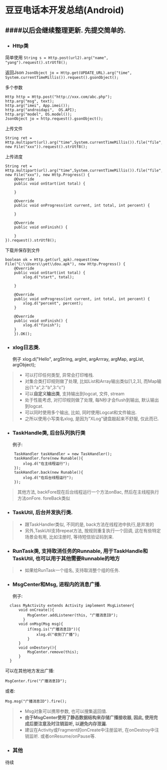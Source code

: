 # 豆豆电话本开发总结(Android)
####以后会继续整理更新. 先提交简单的.
-------------------------------------------

-  ###  Http类

简单使用
`String s = Http.post(url2).arg("name", "yang").request().strUtf8();`

返回Json
`JsonObject jo = Http.get(UPDATE_URL).arg("time", System.currentTimeMillis()).request().gsonObject();`

多个参数
```
Http http = Http.post("http://xxx.com/abc.php");
http.arg("msg", text);
http.arg("imei", App.imei());
http.arg("androidapi",  OS.API);
http.arg("model", OS.model());
JsonObject jo = http.request().gsonObject();
```
上传文件
```
String ret = Http.multipart(url).arg("time",System.currentTimeMillis()).file("file", new File("xxx")).request().strUtf8();
```
上传进度
```
String ret = Http.multipart(url).arg("time",System.currentTimeMillis()).file("file", new File("xxx"), new Http.Progress() {
	@Override
	public void onStart(int total) {

	}

	@Override
	public void onProgress(int current, int total, int percent) {

	}

	@Override
	public void onFinish() {

	}
}).request().strUtf8();
```

下载并保存到文件
```
boolean ok = Http.get(url_apk).request(new File("C:\\Users\\yet\\dou.apk"), new Http.Progress() {
	@Override
	public void onStart(int total) {
		xlog.d("start", total);

	}

	@Override
	public void onProgress(int current, int total, int percent) {
		xlog.d("percent", percent);
	}

	@Override
	public void onFinish() {
		xlog.d("finish");
	}
	}).OK();
```

- ### xlog日志类.
    例子
	xlog.d("Hello", argString, argInt, argArrray, argMap, argList, argObject);
> * 可以打印任何类型, 异常会打印堆栈.<br/>
> * 对集合类打印规则做了处理, 比如List和Array输出类似[1,2,3], 而Map输出{1:"a",2:"b",3:"c"}
> * 可以**自定义输出类**, 支持输出到logcat, 文件, stream
> * 处于性能考虑, 对打印规则做了处理, 每N秒才会flush到输出, 默认输出到logcat.
> * 可以同时使用多个输出, 比如, 同时使用Logcat和文件输出.
> * 之所以使用小写类名xlog, 是因为"XLog"键盘敲起来不舒服, 仅此而已.

- ### TaskHandle类, 后台队列执行类
    例子:
```
	TaskHandler taskHandler = new TaskHandler();
    taskHandler.fore(new Runable(){
        xlog.d("在主线程运行");
    });
    taskHandler.back(new Runable(){
        xlog.d("在后台线程运行");
    });
```

>  其他方法, backFore现在后台线程运行一个方法onBac, 然后在主线程执行方法onFore.  foreBack类似

- ###  TaskUtil, 后台并发执行类.
> * 跟TaskHandler类似, 不同的是, back方法在线程池中执行,是并发的
> * 另外,TaskUtil支持repeat方法, 按规则重复执行一个回调, 这在有些特定场景会有用, 比如注册时, 等待短信验证码到来. 

- ###  RunTask类, 支持取消任务的Runnable,  用于TaskHandle和TaskUtil,  也可以用于其他需要Runnable的地方
> * 如果给RunTask一个组名, 支持取消整个组的任务.<br/>

- ###  MsgCenter和Msg, 进程内的消息广播.
    例子:
```
  class MyActivity extends Activity implement MsgListener{
      void onCreate(){
          MsgCenter.addListener(this, "广播消息ID");
        }
      void onMsg(Msg msg){ 
          if(msg.is("广播消息ID")){  
              xlog.d("收到了广播");  
          }  
      } 
      void onDestory(){ 
          MsgCenter.remove(this);  
      }
  }
``` 
可以在其他地方发出广播:

    MsgCenter.fire("广播消息ID");

或者:

    Msg.msg("广播消息ID").fire();

> * Msg对象可以携带参数, 也可以搜集返回值. 
> * **由于MsgCenter使用了静态数据结构来存储广播接收器, 因此, 使用完成后要注意及时注销监听, 以避免内存泄漏.**
> * 建议在Activity或Fragment的onCreate中注册监听,  在onDestroy中注销监听. 或者onResume/onPause等.

- ### 其他
待续

